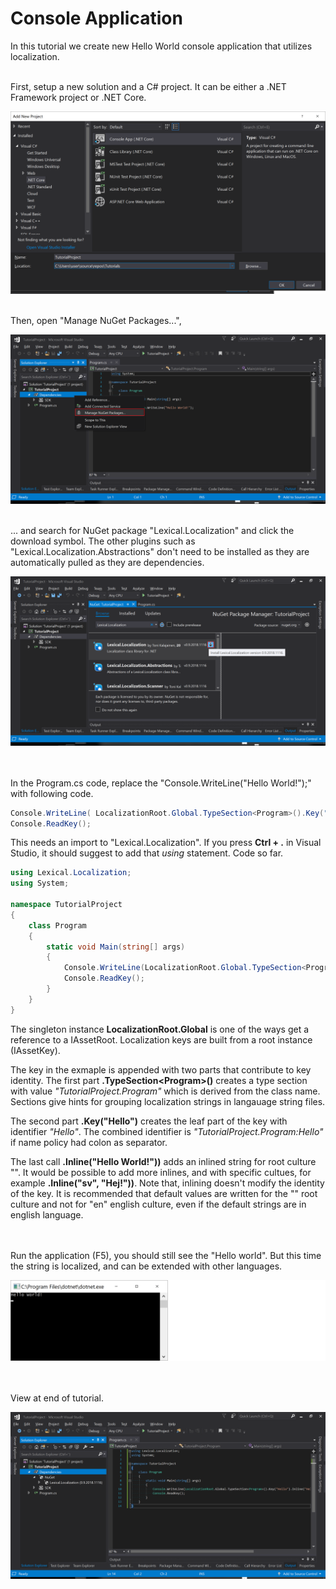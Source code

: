﻿# Console Application
In this tutorial we create new Hello World console application that utilizes localization.

<br/>
First, setup a new solution and a C# project. It can be either a .NET Framework project or .NET Core.

![New Project](img1.png)

<br/>
Then, open "Manage NuGet Packages...",

![Manage Nuget](img2.png)

<br/>
... and search for NuGet package "Lexical.Localization" and click the download symbol. The other plugins such as "Lexical.Localization.Abstractions" don't need to be installed as they
are automatically pulled as they are dependencies. 

![Add NuGet package](img3.png)

<br/><br/>
In the Program.cs code, replace the "Console.WriteLine("Hello World!");" with following code.

```C#
Console.WriteLine( LocalizationRoot.Global.TypeSection<Program>().Key("Hello").Inline("Hello World!") );
Console.ReadKey();
```

This needs an import to "Lexical.Localization". If you press **Ctrl + .** in Visual Studio, it should suggest to add that *using* statement. Code so far.

```C#
using Lexical.Localization;
using System;

namespace TutorialProject
{
    class Program
    {
        static void Main(string[] args)
        {
            Console.WriteLine(LocalizationRoot.Global.TypeSection<Program>().Key("Hello").Inline("Hello World!"));
            Console.ReadKey();
        }
    }
}
```

The singleton instance **LocalizationRoot.Global** is one of the ways get a reference to a IAssetRoot. Localization keys are built from a root instance (IAssetKey). 

The key in the exmaple is appended with two parts that contribute to key identity. 
The first part **.TypeSection&lt;Program&gt;()** creates a type section with value *"TutorialProject.Program"* which is derived from the class name. 
Sections give hints for grouping localization strings in langauage string files.

The second part **.Key("Hello")** creates the leaf part of the key with identifier *"Hello"*. 
The combined identifier is *"TutorialProject.Program:Hello"* if name policy had colon as separator.

The last call **.Inline("Hello World!"))** adds an inlined string for root culture "".
It would be possible to add more inlines, and with specific cultues, for example **.Inline("sv", "Hej!"))**.
Note that, inlining doesn't modify the identity of the key.
It is recommended that default values are written for the "" root culture and not for "en" english culture, even if the default strings are in english language.

<br/><br/>
Run the application (F5), you should still see the "Hello world". But this time the string is localized, and can be extended with other languages.

![Run](img4.png)

<br/><br/>
View at end of tutorial.

![View](img5.png)

